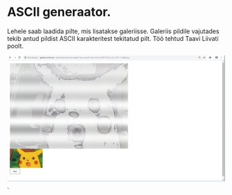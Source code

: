 # ASCII generaator.

Lehele saab laadida pilte, mis lisatakse galeriisse. Galeriis pildile vajutades tekib antud pildist ASCII karakteritest tekitatud pilt.
Töö tehtud Taavi Liivati poolt.

![pilt](pic.jpg?raw=true "Title").
